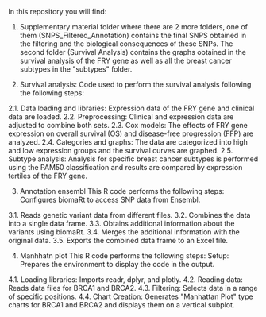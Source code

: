 In this repository you will find:

1. Supplementary material folder where there are 2 more folders, one of them (SNPS_Filtered_Annotation) contains the final SNPS obtained in the filtering and the biological consequences of these SNPs.
The second folder (Survival Analysis) contains the graphs obtained in the survival analysis of the FRY gene as well as all the breast cancer subtypes in the "subtypes" folder.

2. Survival analysis: Code used to perform the survival analysis following the following steps:

2.1. Data loading and libraries: Expression data of the FRY gene and clinical data are loaded.
2.2. Preprocessing: Clinical and expression data are adjusted to combine both sets.
2.3. Cox models: The effects of FRY gene expression on overall survival (OS) and disease-free progression (FFP) are analyzed.
2.4. Categories and graphs: The data are categorized into high and low expression groups and the survival curves are graphed.
2.5. Subtype analysis: Analysis for specific breast cancer subtypes is performed using the PAM50 classification and results are compared by expression tertiles of the FRY gene.

3. Annotation ensembl This R code performs the following steps: Configures biomaRt to access SNP data from Ensembl.

3.1. Reads genetic variant data from different files.
3.2. Combines the data into a single data frame.
3.3. Obtains additional information about the variants using biomaRt.
3.4. Merges the additional information with the original data.
3.5. Exports the combined data frame to an Excel file.

4. Manhhatn plot This R code performs the following steps: Setup: Prepares the environment to display the code in the output.

4.1. Loading libraries: Imports readr, dplyr, and plotly.
4.2. Reading data: Reads data files for BRCA1 and BRCA2.
4.3. Filtering: Selects data in a range of specific positions.
4.4. Chart Creation: Generates "Manhattan Plot" type charts for BRCA1 and BRCA2 and displays them on a vertical subplot.
